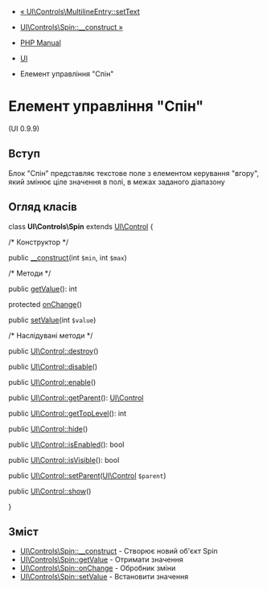 - [«
UI\Controls\MultilineEntry::setText](ui-controls-multilineentry.settext.md)
- [UI\Controls\Spin::\_\_construct »](ui-controls-spin.construct.md)

- [PHP Manual](index.md)
- [UI](book.ui.md)
- Елемент управління "Спін"

# Елемент управління "Спін"

(UI 0.9.9)

## Вступ

Блок "Спін" представляє текстове поле з елементом керування "вгору",
який змінює ціле значення в полі, в межах заданого
діапазону

## Огляд класів

class **UI\Controls\Spin** extends [UI\Control](class.ui-control.md) {

/\* Конструктор \*/

public [\_\_construct](ui-controls-spin.construct.md)(int `$min`, int
`$max`)

/\* Методи \*/

public [getValue](ui-controls-spin.getvalue.md)(): int

protected [onChange](ui-controls-spin.onchange.md)()

public [setValue](ui-controls-spin.setvalue.md)(int `$value`)

/\* Наслідувані методи \*/

public [UI\Control::destroy](ui-control.destroy.md)()

public [UI\Control::disable](ui-control.disable.md)()

public [UI\Control::enable](ui-control.enable.md)()

public [UI\Control::getParent](ui-control.getparent.md)():
[UI\Control](class.ui-control.md)

public [UI\Control::getTopLevel](ui-control.gettoplevel.md)(): int

public [UI\Control::hide](ui-control.hide.md)()

public [UI\Control::isEnabled](ui-control.isenabled.md)(): bool

public [UI\Control::isVisible](ui-control.isvisible.md)(): bool

public
[UI\Control::setParent](ui-control.setparent.md)([UI\Control](class.ui-control.md)
`$parent`)

public [UI\Control::show](ui-control.show.md)()

}

## Зміст

- [UI\Controls\Spin::\_\_construct](ui-controls-spin.construct.md) -
Створює новий об'єкт Spin
- [UI\Controls\Spin::getValue](ui-controls-spin.getvalue.md) -
Отримати значення
- [UI\Controls\Spin::onChange](ui-controls-spin.onchange.md) -
Обробник зміни
- [UI\Controls\Spin::setValue](ui-controls-spin.setvalue.md) -
Встановити значення
